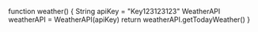 function weather() {
String apiKey = "Key123123123"
WeatherAPI weatherAPI = WeatherAPI(apiKey)
return weatherAPI.getTodayWeather()
}
